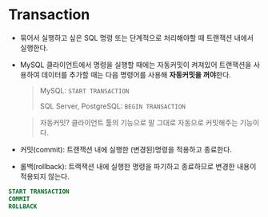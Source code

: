 # Transaction

- 묶어서 실행하고 싶은 SQL 명령 또는 단계적으로 처리해야할 때 트랜잭션 내에서 실행한다.
- MySQL 클라이언트에서 명령을 실행할 때에는 자동커밋이 켜져있어 트랜잭션을 사용하여 데이터를 추가할 때는 다음 명령어를 사용해 **자동커밋을 꺼야**한다.

  > MySQL: `START TRANSACTION`
  >
  > SQL Server, PostgreSQL: `BEGIN TRANSACTION`

  > 자동커밋? 클라이언트 툴의 기능으로 말 그대로 자동으로 커밋해주는 기능이다.

- 커밋(commit): 트랜잭션 내에 실행한 (변경된)명령을 적용하고 종료한다.
- 롤백(rollback): 트랙잭션 내에 실행한 명령을 파기하고 종료하므로 변경한 내용이 적용되지 않는다.

```sql
START TRANSACTION
COMMIT
ROLLBACK
```
